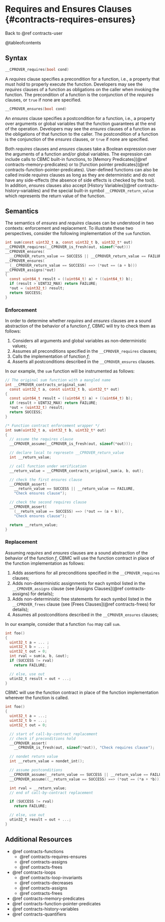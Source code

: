 # Requires and Ensures Clauses {#contracts-requires-ensures}

Back to @ref contracts-user

@tableofcontents

## Syntax

```c
__CPROVER_requires(bool cond)
```

A _requires_ clause specifies a precondition for a function, i.e., a property
that must hold to properly execute the function. Developers may see the
_requires_ clauses of a function as obligations on the caller when invoking the
function. The precondition of a function is the conjunction of the _requires_
clauses, or `true` if none are specified.

```c
__CPROVER_ensures(bool cond)
```

An _ensures_ clause specifies a postcondition for a function, i.e., a property
over arguments or global variables that the function guarantees at the end of
the operation. Developers may see the _ensures_ clauses of a function as the
obligations of that function to the caller. The postcondition of a function is
the conjunction of the _ensures_ clauses, or `true` if none are specified.

Both _requires_ clauses and _ensures_ clauses take a Boolean expression over the
arguments of a function and/or global variables. The expression can include
calls to CBMC built-in functions, to
[Memory Predicates](@ref contracts-memory-predicates) or to
[function pointer predicates](@ref contracts-function-pointer-predicates).
User-defined functions can also be called inside _requires_ clauses as long as
they are deterministic and do not have any side-effects
(the absence of side effects is checked by the tool). In addition, _ensures_
clauses also accept [History Variables](@ref contracts-history-variables)
and the special built-in symbol `__CPROVER_return_value` which represents the
return value of the function.

## Semantics

The semantics of _ensures_ and _requires_ clauses can be understood in two
contexts: enforcement and replacement.  To illustrate these two perspectives,
consider the following implementation of the `sum` function.

```c
int sum(const uint32_t a, const uint32_t b, uint32_t* out)
__CPROVER_requires(__CPROVER_is_fresh(out, sizeof(*out)))
__CPROVER_ensures(
  __CPROVER_return_value == SUCCESS || __CPROVER_return_value == FAILURE)
__CPROVER_ensures(
  (__CPROVER_return_value == SUCCESS) ==> (*out == (a + b)))
__CPROVER_assigns(*out)
{
  const uint64_t result = ((uint64_t) a) + ((uint64_t) b);
  if (result > UINT32_MAX) return FAILURE;
  *out = (uint32_t) result;
  return SUCCESS;
}
```

### Enforcement

In order to determine whether _requires_ and _ensures_ clauses are a sound
abstraction of the behavior of a function *f*, CBMC will try to check them
as follows:

1. Considers all arguments and global variables as non-deterministic values;
2. Assumes all preconditions specified in the `__CPROVER_requires` clauses;
4. Calls the implementation of function *f*;
5. Asserts all postconditions described in the `__CPROVER_ensures` clauses.

In our example, the `sum` function will be instrumented as follows:

```c
// The original sum function with a mangled name
int __CPROVER_contracts_original_sum(
  const uint32_t a, const uint32_t b, uint32_t* out)
{
  const uint64_t result = ((uint64_t) a) + ((uint64_t) b);
  if (result > UINT32_MAX) return FAILURE;
  *out = (uint32_t) result;
  return SUCCESS;
}

/* Function contract enforcement wrapper */
int sum(uint32_t a, uint32_t b, uint32_t* out)
{
  // assume the requires clause
  __CPROVER_assume(__CPROVER_is_fresh(out, sizeof(*out)));

  // declare local to represetn __CPROVER_return_value
  int __return_value;

  // call function under verification
  __return_value = __CPROVER_contracts_original_sum(a, b, out);

  // check the first ensures clause
  __CPROVER_assert(
    __return_value == SUCCESS || __return_value == FAILURE,
    "Check ensures clause");

  // check the second requires clause
  __CPROVER_assert(
    (__return_value == SUCCESS) ==> (*out == (a + b)),
    "Check ensures clause");

  return __return_value;
}
```

### Replacement

Assuming _requires_ and _ensures_ clauses are a sound abstraction of the
behavior of the function *f*, CBMC will use the function contract in place of
the function implementation as follows:

1. Adds assertions for all preconditions specified in the `__CPROVER_requires`
  clauses;
2. Adds non-deterministic assignments for each symbol listed in the
   `__CPROVER_assigns` clause (see [Assigns Clauses](@ref contracts-assigns)
  for details);
2. Adds non-deterministic free statements for each symbol listed in the
   `__CPROVER_frees` clause (see [Frees Clauses](@ref contracts-frees)
  for details);
3. Assumes all postconditions described in the `__CPROVER_ensures` clauses;

In our example, consider that a function `foo` may call `sum`.

```c
int foo()
{
  uint32_t a = ... ;
  uint32_t b = ... ;
  uint32_t out = 0;
  int rval = sum(a, b, &out);
  if (SUCCESS != rval)
    return FAILURE;

  // else, use out
  utin32_t result = out + ...;
}
```

CBMC will use the function contract in place of the function implementation
wherever the function is called.

```c
int foo()
{
  uint32_t a = ...;
  uint32_t b = ...;
  uint32_t out = 0;

  // start of call-by-contract replacement
  // check if preconditions hold
  __CPROVER_assert(
    __CPROVER_is_fresh(out, sizeof(*out)), "Check requires clause");

  // nondet return value
  int __return_value = nondet_int();

  // assume postconditions
  __CPROVER_assume(__return_value == SUCCESS || __return_value == FAILURE);
  __CPROVER_assume((__return_value == SUCCESS) ==> (*out == (*a + *b)));

  int rval = __return_value;
  // end of call-by-contract replacement

  if (SUCCESS != rval)
    return FAILURE;

  // else, use out
  utin32_t result = out + ...;
}
```

## Additional Resources

- @ref contracts-functions
  - @ref contracts-requires-ensures
  - @ref contracts-assigns
  - @ref contracts-frees
- @ref contracts-loops
  - @ref contracts-loop-invariants
  - @ref contracts-decreases
  - @ref contracts-assigns
  - @ref contracts-frees
- @ref contracts-memory-predicates
- @ref contracts-function-pointer-predicates
- @ref contracts-history-variables
- @ref contracts-quantifiers
